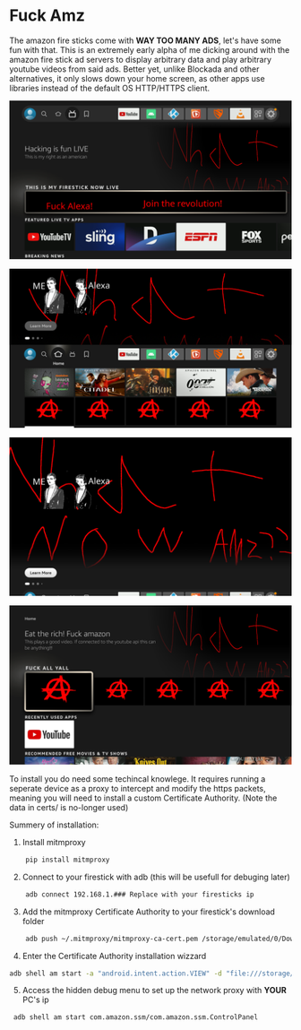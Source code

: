 # Fuck Amz

The amazon fire sticks come with **WAY TOO MANY ADS**, let's have some fun with that. This is an extremely early alpha of me dicking around with the amazon fire stick ad servers to display arbitrary data and play arbitrary youtube videos from said ads.
Better yet, unlike Blockada and other alternatives, it only slows down your home screen, as other apps use libraries instead of the default OS HTTP/HTTPS client.  

![Banner ad](https://raw.githubusercontent.com/HeronErin/FuckAmz/main/screenshots/banner.png)

![Home screen](https://raw.githubusercontent.com/HeronErin/FuckAmz/main/screenshots/default.png)

![Full rotation ad screen](https://raw.githubusercontent.com/HeronErin/FuckAmz/main/screenshots/fullscreen_rotator.png)

![Custom tiles](https://raw.githubusercontent.com/HeronErin/FuckAmz/main/screenshots/tiles.png)


To install you do need some techincal knowlege. It requires running a seperate device as a proxy to intercept and modify the https packets, meaning you will need to install a custom Certificate Authority. (Note the data in certs/ is no-longer used)

Summery of installation:
1. Install mitmproxy
```bash
	pip install mitmproxy
```

2. Connect to your firestick with adb (this will be usefull for debuging later)
```bash
	adb connect 192.168.1.### Replace with your firesticks ip
```

3. Add the mitmproxy Certificate Authority to your firestick's download folder
```bash
	adb push ~/.mitmproxy/mitmproxy-ca-cert.pem /storage/emulated/0/Download
```

4. Enter the Certificate Authority installation wizzard
```bash
adb shell am start -a "android.intent.action.VIEW" -d "file:///storage/emulated/0/Download/mitmproxy-ca-cert.pem" -t "application/x-x509-ca-cert"
```

5. Access the hidden debug menu to set up the network proxy with **YOUR** PC's ip
```bash
 adb shell am start com.amazon.ssm/com.amazon.ssm.ControlPanel
```